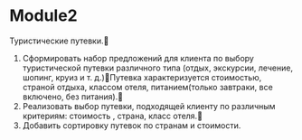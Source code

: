 # Module2

Туристические путевки.
1) Сформировать набор предложений для клиента по выбору туристической путевки различного типа (отдых, экскурсии, лечение, шопинг, круиз и т. д.)Путевка характеризуется стоимостью, страной отдыха, классом отеля, питанием(только завтраки, все включено, без питания).
2) Реализовать выбор путевки, подходящей клиенту по различным критериям: стоимость , страна, класс отеля.
3) Добавить сортировку путевок по странам и стоимости.
